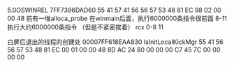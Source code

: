 5.0OSWINREL
7FF7396DAD60
55 41 57 41 56 56 57 53 48 81 EC 98 02 00 00 48
前有一堆alloca_probe
在winmain后面，执行6000000条指令很前面
8-11 执行大约6000000条指令 （但是不紧密挨着）
rcx 0-8 11

白屏后退出的线程的创建处
00007FF618EAA830
IsInitLocalKickMgr
55 41 56 56 57 53 48 81 EC 00 01 00 00 48 8D AC 24 80 00 00 00 C7 45 7C 00 00 00 00